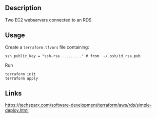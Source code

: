 ## Description

Two EC2 webservers connected to an RDS

## Usage

Create a `terraform.tfvars` file containing:
```
ssh_public_key = "ssh-rsa ........." # from  ~/.ssh/id_rsa.pub 
```

Run
```
terraform init
terraform apply
```

## Links

https://techsparx.com/software-development/terraform/aws/rds/simple-deploy.html
